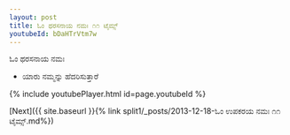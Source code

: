 ```yaml
---
layout: post
title: ಓಂ ಥರಸನಾಯ ನಮಃ ೧೧ ಟೈಮ್ಸ್
youtubeId: bDaHTrVtm7w
---
```

 
 
 ಓಂ ಥರಸನಾಯ ನಮಃ  
 
 -  ಯಾರು ನಮ್ಮನ್ನು ಹೆದರಿಸುತ್ತಾರೆ 
 
  
 
  
 
 
 
 
 
 


{% include youtubePlayer.html id=page.youtubeId %}
 
[Next]({{ site.baseurl }}{% link  split1/_posts/2013-12-18-ಓಂ ಉಪಕರಯ ನಮಃ ೧೧ ಟೈಮ್ಸ್.md%})
 
